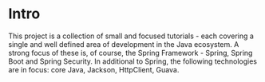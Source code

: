 # Intro



This project is a collection of small and focused tutorials - each covering a single and well defined area of development in the Java ecosystem. A strong focus of these is, of course, the Spring Framework - Spring, Spring Boot and Spring Security. In additional to Spring, the following technologies are in focus: core Java, Jackson, HttpClient, Guava.
